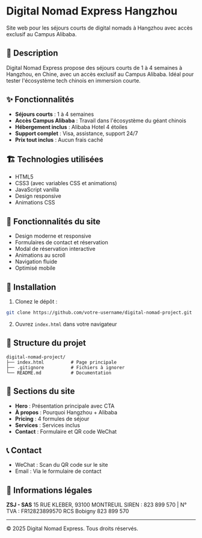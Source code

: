 # Digital Nomad Express Hangzhou

Site web pour les séjours courts de digital nomads à Hangzhou avec accès exclusif au Campus Alibaba.

## 🚀 Description

Digital Nomad Express propose des séjours courts de 1 à 4 semaines à Hangzhou, en Chine, avec un accès exclusif au Campus Alibaba. Idéal pour tester l'écosystème tech chinois en immersion courte.

## ✨ Fonctionnalités

- **Séjours courts** : 1 à 4 semaines
- **Accès Campus Alibaba** : Travail dans l'écosystème du géant chinois
- **Hébergement inclus** : Alibaba Hotel 4 étoiles
- **Support complet** : Visa, assistance, support 24/7
- **Prix tout inclus** : Aucun frais caché

## 🏗️ Technologies utilisées

- HTML5
- CSS3 (avec variables CSS et animations)
- JavaScript vanilla
- Design responsive
- Animations CSS

## 📱 Fonctionnalités du site

- Design moderne et responsive
- Formulaires de contact et réservation
- Modal de réservation interactive
- Animations au scroll
- Navigation fluide
- Optimisé mobile

## 🚀 Installation

1. Clonez le dépôt :
```bash
git clone https://github.com/votre-username/digital-nomad-project.git
```

2. Ouvrez `index.html` dans votre navigateur

## 📄 Structure du projet

```
digital-nomad-project/
├── index.html          # Page principale
├── .gitignore          # Fichiers à ignorer
└── README.md           # Documentation
```

## 🎨 Sections du site

- **Hero** : Présentation principale avec CTA
- **À propos** : Pourquoi Hangzhou + Alibaba
- **Pricing** : 4 formules de séjour
- **Services** : Services inclus
- **Contact** : Formulaire et QR code WeChat

## 📞 Contact

- WeChat : Scan du QR code sur le site
- Email : Via le formulaire de contact

## 📄 Informations légales

**ZSJ - SAS**
15 RUE KLEBER, 93100 MONTREUIL
SIREN : 823 899 570 | N° TVA : FR12823899570
RCS Bobigny 823 899 570

---

© 2025 Digital Nomad Express. Tous droits réservés. 